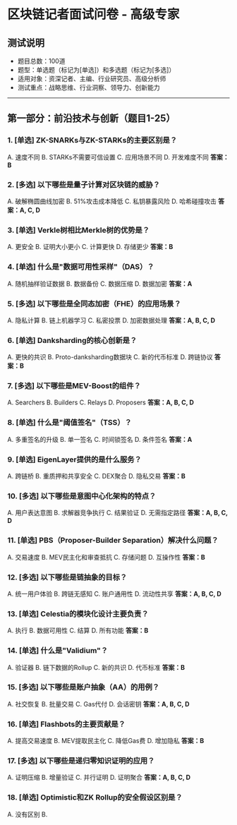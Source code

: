 # 区块链记者面试问卷 - 高级专家

## 测试说明
- 题目总数：100道
- 题型：单选题（标记为[单选]）和多选题（标记为[多选]）
- 适用对象：资深记者、主编、行业研究员、高级分析师
- 测试重点：战略思维、行业洞察、领导力、创新能力

---

## 第一部分：前沿技术与创新（题目1-25）

### 1. [单选] ZK-SNARKs与ZK-STARKs的主要区别是？
A. 速度不同
B. STARKs不需要可信设置
C. 应用场景不同
D. 开发难度不同
**答案：B**

### 2. [多选] 以下哪些是量子计算对区块链的威胁？
A. 破解椭圆曲线加密
B. 51%攻击成本降低
C. 私钥暴露风险
D. 哈希碰撞攻击
**答案：A, C, D**

### 3. [单选] Verkle树相比Merkle树的优势是？
A. 更安全
B. 证明大小更小
C. 计算更快
D. 存储更少
**答案：B**

### 4. [单选] 什么是"数据可用性采样"（DAS）？
A. 随机抽样验证数据
B. 数据备份
C. 数据压缩
D. 数据加密
**答案：A**

### 5. [多选] 以下哪些是全同态加密（FHE）的应用场景？
A. 隐私计算
B. 链上机器学习
C. 私密投票
D. 加密数据处理
**答案：A, B, C, D**

### 6. [单选] Danksharding的核心创新是？
A. 更快的共识
B. Proto-danksharding数据块
C. 新的代币标准
D. 跨链协议
**答案：B**

### 7. [多选] 以下哪些是MEV-Boost的组件？
A. Searchers
B. Builders
C. Relays
D. Proposers
**答案：A, B, C, D**

### 8. [单选] 什么是"阈值签名"（TSS）？
A. 多重签名的升级
B. 单一签名
C. 时间锁签名
D. 条件签名
**答案：A**

### 9. [单选] EigenLayer提供的是什么服务？
A. 跨链桥
B. 重质押和共享安全
C. DEX聚合
D. 隐私交易
**答案：B**

### 10. [多选] 以下哪些是意图中心化架构的特点？
A. 用户表达意图
B. 求解器竞争执行
C. 结果验证
D. 无需指定路径
**答案：A, B, C, D**

### 11. [单选] PBS（Proposer-Builder Separation）解决什么问题？
A. 交易速度
B. MEV民主化和审查抵抗
C. 存储问题
D. 互操作性
**答案：B**

### 12. [多选] 以下哪些是链抽象的目标？
A. 统一用户体验
B. 跨链无感知
C. 账户通用性
D. 流动性共享
**答案：A, B, C, D**

### 13. [单选] Celestia的模块化设计主要负责？
A. 执行
B. 数据可用性
C. 结算
D. 所有功能
**答案：B**

### 14. [单选] 什么是"Validium"？
A. 验证器
B. 链下数据的Rollup
C. 新的共识
D. 代币标准
**答案：B**

### 15. [多选] 以下哪些是账户抽象（AA）的用例？
A. 社交恢复
B. 批量交易
C. Gas代付
D. 会话密钥
**答案：A, B, C, D**

### 16. [单选] Flashbots的主要贡献是？
A. 提高交易速度
B. MEV提取民主化
C. 降低Gas费
D. 增加隐私
**答案：B**

### 17. [多选] 以下哪些是递归零知识证明的应用？
A. 证明压缩
B. 增量验证
C. 并行证明
D. 证明聚合
**答案：A, B, C, D**

### 18. [单选] Optimistic和ZK Rollup的安全假设区别是？
A. 没有区别
B.